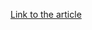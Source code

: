 [Link to the article](https://www.cisa.gov/news-events/alerts/2025/04/11/fortinet-releases-advisory-new-post-exploitation-technique-known-vulnerabilities)
